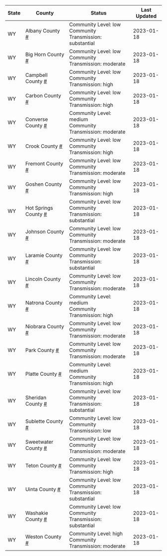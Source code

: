 State | County | Status | Last Updated
--- | --- | --- | --- 
WY | Albany County <a href="#albany_county">#</a> | <a name="albany_county"></a>Community Level: low<br/>Community Transmission: substantial | 2023-01-18
WY | Big Horn County <a href="#big_horn_county">#</a> | <a name="big_horn_county"></a>Community Level: low<br/>Community Transmission: moderate | 2023-01-18
WY | Campbell County <a href="#campbell_county">#</a> | <a name="campbell_county"></a>Community Level: low<br/>Community Transmission: high | 2023-01-18
WY | Carbon County <a href="#carbon_county">#</a> | <a name="carbon_county"></a>Community Level: low<br/>Community Transmission: high | 2023-01-18
WY | Converse County <a href="#converse_county">#</a> | <a name="converse_county"></a>Community Level: medium<br/>Community Transmission: moderate | 2023-01-18
WY | Crook County <a href="#crook_county">#</a> | <a name="crook_county"></a>Community Level: low<br/>Community Transmission: high | 2023-01-18
WY | Fremont County <a href="#fremont_county">#</a> | <a name="fremont_county"></a>Community Level: low<br/>Community Transmission: moderate | 2023-01-18
WY | Goshen County <a href="#goshen_county">#</a> | <a name="goshen_county"></a>Community Level: low<br/>Community Transmission: high | 2023-01-18
WY | Hot Springs County <a href="#hot_springs_county">#</a> | <a name="hot_springs_county"></a>Community Level: low<br/>Community Transmission: substantial | 2023-01-18
WY | Johnson County <a href="#johnson_county">#</a> | <a name="johnson_county"></a>Community Level: low<br/>Community Transmission: moderate | 2023-01-18
WY | Laramie County <a href="#laramie_county">#</a> | <a name="laramie_county"></a>Community Level: low<br/>Community Transmission: substantial | 2023-01-18
WY | Lincoln County <a href="#lincoln_county">#</a> | <a name="lincoln_county"></a>Community Level: low<br/>Community Transmission: moderate | 2023-01-18
WY | Natrona County <a href="#natrona_county">#</a> | <a name="natrona_county"></a>Community Level: medium<br/>Community Transmission: high | 2023-01-18
WY | Niobrara County <a href="#niobrara_county">#</a> | <a name="niobrara_county"></a>Community Level: low<br/>Community Transmission: moderate | 2023-01-18
WY | Park County <a href="#park_county">#</a> | <a name="park_county"></a>Community Level: low<br/>Community Transmission: moderate | 2023-01-18
WY | Platte County <a href="#platte_county">#</a> | <a name="platte_county"></a>Community Level: medium<br/>Community Transmission: high | 2023-01-18
WY | Sheridan County <a href="#sheridan_county">#</a> | <a name="sheridan_county"></a>Community Level: low<br/>Community Transmission: substantial | 2023-01-18
WY | Sublette County <a href="#sublette_county">#</a> | <a name="sublette_county"></a>Community Level: low<br/>Community Transmission: low | 2023-01-18
WY | Sweetwater County <a href="#sweetwater_county">#</a> | <a name="sweetwater_county"></a>Community Level: low<br/>Community Transmission: moderate | 2023-01-18
WY | Teton County <a href="#teton_county">#</a> | <a name="teton_county"></a>Community Level: low<br/>Community Transmission: high | 2023-01-18
WY | Uinta County <a href="#uinta_county">#</a> | <a name="uinta_county"></a>Community Level: low<br/>Community Transmission: substantial | 2023-01-18
WY | Washakie County <a href="#washakie_county">#</a> | <a name="washakie_county"></a>Community Level: low<br/>Community Transmission: substantial | 2023-01-18
WY | Weston County <a href="#weston_county">#</a> | <a name="weston_county"></a>Community Level: high<br/>Community Transmission: moderate | 2023-01-18
